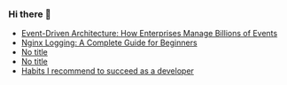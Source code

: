 ### Hi there 👋
<!-- daily.dev BOOKMARKS:START -->
- [Event-Driven Architecture: How Enterprises Manage Billions of Events](https://app.daily.dev/posts/RZyfuZspB?utm_source=rss&utm_medium=bookmarks&utm_campaign=mBzS9yGu2kYgKY4tuhxYN)
- [Nginx Logging: A Complete Guide for Beginners](https://app.daily.dev/posts/gDG7ku1GL?utm_source=rss&utm_medium=bookmarks&utm_campaign=mBzS9yGu2kYgKY4tuhxYN)
- [No title](https://app.daily.dev/posts/puA3YB39K?utm_source=rss&utm_medium=bookmarks&utm_campaign=mBzS9yGu2kYgKY4tuhxYN)
- [No title](https://app.daily.dev/posts/SVuCzJ4rA?utm_source=rss&utm_medium=bookmarks&utm_campaign=mBzS9yGu2kYgKY4tuhxYN)
- [Habits I recommend to succeed as a developer](https://app.daily.dev/posts/AyyaGjQkL?utm_source=rss&utm_medium=bookmarks&utm_campaign=mBzS9yGu2kYgKY4tuhxYN)
<!-- daily.dev BOOKMARKS:END -->
<!--
**nirmal-patel-s/nirmal-patel-s** is a ✨ _special_ ✨ repository because its `README.md` (this file) appears on your GitHub profile.

Here are some ideas to get you started:

- 🔭 I’m currently working on ...
- 🌱 I’m currently learning ...
- 👯 I’m looking to collaborate on ...
- 🤔 I’m looking for help with ...
- 💬 Ask me about ...
- 📫 How to reach me: ...
- 😄 Pronouns: ...
- ⚡ Fun fact: ...
-->

